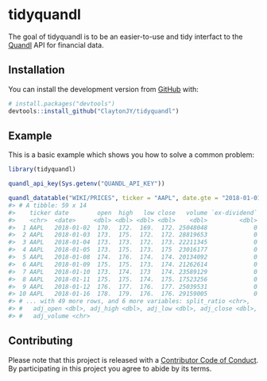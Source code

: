 
<!-- README.md is generated from README.Rmd. Please edit that file -->
tidyquandl
==========

The goal of tidyquandl is to be an easier-to-use and tidy interfact to the [Quandl](https://www.quandl.com/) API for financial data.

Installation
------------

You can install the development version from [GitHub](https://github.com/) with:

``` r
# install.packages("devtools")
devtools::install_github("ClaytonJY/tidyquandl")
```

Example
-------

This is a basic example which shows you how to solve a common problem:

``` r
library(tidyquandl)

quandl_api_key(Sys.getenv("QUANDL_API_KEY"))

quandl_datatable("WIKI/PRICES", ticker = "AAPL", date.gte = "2018-01-01")
#> # A tibble: 59 x 14
#>    ticker date        open  high   low close   volume `ex-dividend`
#>    <chr>  <date>     <dbl> <dbl> <dbl> <dbl>    <dbl>         <dbl>
#>  1 AAPL   2018-01-02  170.  172.  169.  172. 25048048             0
#>  2 AAPL   2018-01-03  173.  175.  172.  172. 28819653             0
#>  3 AAPL   2018-01-04  173.  173.  172.  173. 22211345             0
#>  4 AAPL   2018-01-05  173.  175.  173.  175  23016177             0
#>  5 AAPL   2018-01-08  174.  176.  174.  174. 20134092             0
#>  6 AAPL   2018-01-09  175.  175.  173.  174. 21262614             0
#>  7 AAPL   2018-01-10  173.  174.  173   174. 23589129             0
#>  8 AAPL   2018-01-11  175.  175.  174.  175. 17523256             0
#>  9 AAPL   2018-01-12  176.  177.  176.  177. 25039531             0
#> 10 AAPL   2018-01-16  178.  179.  176.  176. 29159005             0
#> # ... with 49 more rows, and 6 more variables: split_ratio <chr>,
#> #   adj_open <dbl>, adj_high <dbl>, adj_low <dbl>, adj_close <dbl>,
#> #   adj_volume <chr>
```

Contributing
------------

Please note that this project is released with a [Contributor Code of Conduct](.github/CODE_OF_CONDUCT.md). By participating in this project you agree to abide by its terms.

